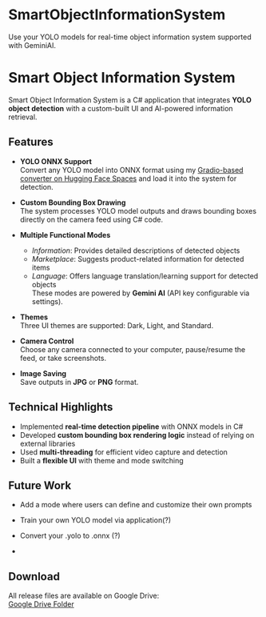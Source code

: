# SmartObjectInformationSystem
Use your YOLO models for real-time object information system supported with GeminiAI. 

# Smart Object Information System

Smart Object Information System is a C# application that integrates **YOLO object detection** with a custom-built UI and AI-powered information retrieval.

## Features

- **YOLO ONNX Support**  
  Convert any YOLO model into ONNX format using my [Gradio-based converter on Hugging Face Spaces](https://huggingface.co/spaces/EnverCanBickin/yolotoonnx) and load it into the system for detection.

- **Custom Bounding Box Drawing**  
  The system processes YOLO model outputs and draws bounding boxes directly on the camera feed using C# code.

- **Multiple Functional Modes**
  - *Information*: Provides detailed descriptions of detected objects  
  - *Marketplace*: Suggests product-related information for detected items  
  - *Language*: Offers language translation/learning support for detected objects  
  These modes are powered by **Gemini AI** (API key configurable via settings).

- **Themes**  
  Three UI themes are supported: Dark, Light, and Standard.

- **Camera Control**  
  Choose any camera connected to your computer, pause/resume the feed, or take screenshots.

- **Image Saving**  
  Save outputs in **JPG** or **PNG** format.

## Technical Highlights

- Implemented **real-time detection pipeline** with ONNX models in C#  
- Developed **custom bounding box rendering logic** instead of relying on external libraries  
- Used **multi-threading** for efficient video capture and detection  
- Built a **flexible UI** with theme and mode switching  

## Future Work

- Add a mode where users can define and customize their own prompts  
- Train your own YOLO model via application(?) 
- Convert your .yolo to .onnx (?)

- 
## Download
All release files are available on Google Drive:  
[Google Drive Folder](https://drive.google.com/file/d/1ESnAASYqYYBIWd5Nj9AJVoWmv8pk5Pz9/view?usp=sharing)
